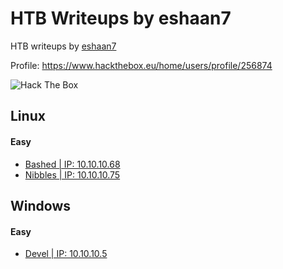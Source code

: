 # HTB Writeups by eshaan7

HTB writeups by <a target="_blank" href="https://eshaan7.github.io">eshaan7</a>

Profile: https://www.hackthebox.eu/home/users/profile/256874

<img src="https://www.hackthebox.eu/badge/image/256874" alt="Hack The Box">

## Linux

#### Easy

- [Bashed | IP: 10.10.10.68](Linux%20Machines/Easy/Bashed/README.md)
- [Nibbles | IP: 10.10.10.75](Linux%20Machines/Easy/Nibbles/README.md)
	
<!-- #### Medium

#### Hard -->
    
## Windows

#### Easy
	
- [Devel | IP: 10.10.10.5](Windows%20Machines/Retired/Devel/README.md)

<!-- #### Medium

#### Hard -->

